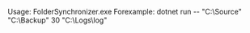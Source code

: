 Usage: FolderSynchronizer.exe <sourcePath> <replicaPath> <intervalForSync> <logPath>
Forexample: dotnet run -- "C:\Source" "C:\Backup" 30 "C:\Logs\log"

